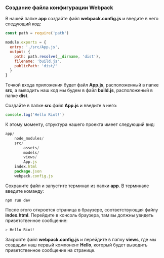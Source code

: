 <h3 id="configuration-file-start">Создание файла конфигурации Webpack</h3>

В нашей папке **app** создайте файл **webpack.config.js** и введите в него следующий код:

```js
const path = require('path')

module.exports = {
  entry: './src/App.js',
  output: {
    path: path.resolve(__dirname, 'dist'),
    filename: 'build.js',
    publicPath: 'dist/'
  }
}
```

Точкой входа приложения будет файл **App.js**, расположенный в папке **src**, а выводить наш код мы будем в файл **build.js**, расположеный в папке **dist**.

Создайте в папке **src** файл **App.js** и введите в него:

```js
console.log('Hello Riot!')
```

К этому моменту, структура нашего проекта имеет следующий вид:

```js
app/
    node_modules/
    src/
        assets/
        models/
        views/
        App.js
    index.html
    package.json
    webpack.config.js
```

Сохраните файл и запустите терминал из папки **app**. В терминале введите команду:

```
npm run dev
```

После этого откроется страница в браузере, соответствующая файлу **index.html**. Перейдите в консоль браузера, там вы должны увидеть приветственное сообщение:

```js
> Hello Riot!
```

Закройте файл **webpack.config.js** и перейдите в папку **views**, где мы создадим наш первый компонент **Hello**, который будет выводить приветственное сообщение на странице.